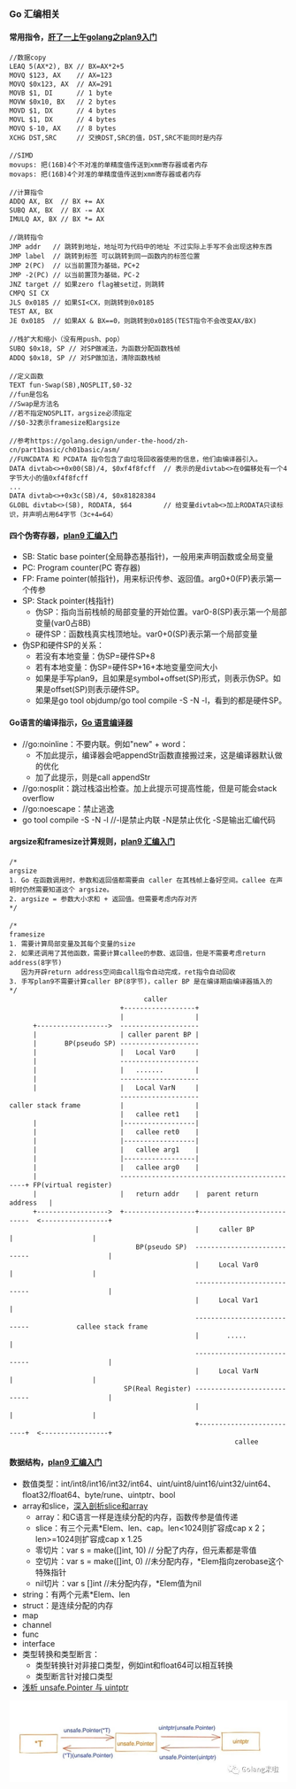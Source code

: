 ### Go 汇编相关

#### 常用指令，[肝了一上午golang之plan9入门](https://studygolang.com/articles/33163)

```
//数据copy
LEAQ 5(AX*2), BX // BX=AX*2+5
MOVQ $123, AX    // AX=123
MOVQ $0x123, AX  // AX=291
MOVB $1, DI      // 1 byte
MOVW $0x10, BX   // 2 bytes
MOVD $1, DX      // 4 bytes
MOVL $1, DX      // 4 bytes
MOVQ $-10, AX    // 8 bytes
XCHG DST,SRC     // 交换DST,SRC的值，DST,SRC不能同时是内存

//SIMD
movups: 把(16B)4个不对准的单精度值传送到xmm寄存器或者内存
movaps: 把(16B)4个对准的单精度值传送到xmm寄存器或者内存

//计算指令
ADDQ AX, BX  // BX += AX
SUBQ AX, BX  // BX -= AX
IMULQ AX, BX // BX *= AX

//跳转指令
JMP addr   // 跳转到地址，地址可为代码中的地址 不过实际上手写不会出现这种东西
JMP label  // 跳转到标签 可以跳转到同一函数内的标签位置
JMP 2(PC)  // 以当前置顶为基础，PC+2
JMP -2(PC) // 以当前置顶为基础，PC-2
JNZ target // 如果zero flag被set过，则跳转
CMPQ SI CX 
JLS 0x0185 // 如果SI<CX，则跳转到0x0185
TEST AX, BX
JE 0x0185  // 如果AX & BX==0，则跳转到0x0185(TEST指令不会改变AX/BX)

//栈扩大和缩小（没有用push、pop）
SUBQ $0x18, SP // 对SP做减法，为函数分配函数栈帧
ADDQ $0x18, SP // 对SP做加法，清除函数栈帧

//定义函数
TEXT fun·Swap(SB),NOSPLIT,$0-32 
//fun是包名
//Swap是方法名
//若不指定NOSPLIT，argsize必须指定
//$0-32表示framesize和argsize

//参考https://golang.design/under-the-hood/zh-cn/part1basic/ch01basic/asm/
//FUNCDATA 和 PCDATA 指令包含了由垃圾回收器使用的信息，他们由编译器引入。
DATA divtab<>+0x00(SB)/4, $0xf4f8fcff  // 表示的是divtab<>在0偏移处有一个4字节大小的值0xf4f8fcff
...
DATA divtab<>+0x3c(SB)/4, $0x81828384
GLOBL divtab<>(SB), RODATA, $64        // 给变量divtab<>加上RODATA只读标识，并声明占用64字节（3c+4=64）
```

#### 四个伪寄存器，[plan9 汇编入门](https://github.com/cch123/golang-notes/blob/master/assembly.md#%E4%BC%AA%E5%AF%84%E5%AD%98%E5%99%A8)
* SB: Static base pointer(全局静态基指针)，一般用来声明函数或全局变量
* PC: Program counter(PC 寄存器)
* FP: Frame pointer(帧指针)，用来标识传参、返回值。arg0+0(FP)表示第一个传参
* SP: Stack pointer(栈指针)
  * 伪SP：指向当前栈帧的局部变量的开始位置。var0-8(SP)表示第一个局部变量(var0占8B)
  * 硬件SP：函数栈真实栈顶地址。var0+0(SP)表示第一个局部变量
* 伪SP和硬件SP的关系：
  * 若没有本地变量：伪SP=硬件SP+8
  * 若有本地变量：伪SP=硬件SP+16+本地变量空间大小
  * 如果是手写plan9，且如果是symbol+offset(SP)形式，则表示伪SP。如果是offset(SP)则表示硬件SP。
  * 如果是go tool objdump/go tool compile -S -N -l，看到的都是硬件SP。

#### Go语言的编译指示，[Go 语言编译器](https://segmentfault.com/a/1190000016743220)
* //go:noinline：不要内联。例如"new" + word：
  * 不加此提示，编译器会吧appendStr函数直接搬过来，这是编译器默认做的优化
  * 加了此提示，则是call appendStr
* //go:nosplit：跳过栈溢出检查。加上此提示可提高性能，但是可能会stack overflow
* //go:noescape：禁止逃逸  
* go tool compile -S -N -l //-l是禁止内联 -N是禁止优化 -S是输出汇编代码

#### argsize和framesize计算规则，[plan9 汇编入门](https://github.com/cch123/golang-notes/blob/master/assembly.md#argsize-%E5%92%8C-framesize-%E8%AE%A1%E7%AE%97%E8%A7%84%E5%88%99)

```
/*
argsize
1. Go 在函数调用时，参数和返回值都需要由 caller 在其栈帧上备好空间。callee 在声明时仍然需要知道这个 argsize。
2. argsize = 参数大小求和 + 返回值。但需要考虑内存对齐
*/

/*
framesize
1. 需要计算局部变量及其每个变量的size
2. 如果还调用了其他函数，需要计算callee的参数、返回值，但是不需要考虑return address(8字节)
   因为开辟return address空间由call指令自动完成，ret指令自动回收
3. 手写plan9不需要计算caller BP(8字节)，caller BP 是在编译期由编译器插入的   
*/
                                  caller                                                                           
                            +------------------+                                                                   
                            |                  |                                                                   
      +------------------>  --------------------                                                                   
      |                     | caller parent BP |                                                                   
      |       BP(pseudo SP) --------------------                                                                   
      |                     |   Local Var0     |                                                                   
      |                     --------------------                                                                   
      |                     |   .......        |                                                                   
      |                     --------------------                                                                   
      |                     |   Local VarN     |                                                                   
                            --------------------                                                                   
caller stack frame          |                  |                                                                   
                            |   callee ret1    |                                                                   
      |                     |------------------|                                                                   
      |                     |   callee ret0    |                                                                   
      |                     |------------------|                                                                   
      |                     |   callee arg1    |                                                                   
      |                     |------------------|                                                                   
      |                     |   callee arg0    |                                                                   
      |                     ----------------------------------------------+ FP(virtual register)                 
      |                     |   return addr    |  parent return address   |                                        
      +------------------>  +------------------+---------------------------  <-----------------+         
                                               |     caller BP            |                    |         
                                BP(pseudo SP)  ----------------------------                    |         
                                               |     Local Var0           |                    |         
                                               ----------------------------                    |         
                                               |     Local Var1           |                              
                                               ----------------------------            callee stack frame
                                               |       .....              |                              
                                               ----------------------------                    |         
                                               |     Local VarN           |                    |         
                             SP(Real Register) ----------------------------                    |         
                                               |                          |                    |         
                                               +--------------------------+  <-----------------+         
                                                         callee
```

#### 数据结构，[plan9 汇编入门](https://github.com/cch123/golang-notes/blob/master/assembly.md#argsize-%E5%92%8C-framesize-%E8%AE%A1%E7%AE%97%E8%A7%84%E5%88%99)
* 数值类型：int/int8/int16/int32/int64、uint/uint8/uint16/uint32/uint64、float32/float64、byte/rune、uintptr、bool
* array和slice，[深入剖析slice和array](https://blog.thinkeridea.com/201901/go/shen_ru_pou_xi_slice_he_array.html)
  * array：和C语言一样是连续分配的内存，函数传参是值传递
  * slice：有三个元素*Elem、len、cap。len<1024则扩容成cap x 2；len>=1024则扩容成cap x 1.25
  * 零切片：var s = make([]int, 10) // 分配了内存，但元素都是零值
  * 空切片：var s = make([]int, 0) //未分配内存，*Elem指向zerobase这个特殊指针
  * nil切片：var s []int //未分配内存，*Elem值为nil
* string：有两个元素*Elem、len
* struct：是连续分配的内存
* map
* channel
* func
* interface
* 类型转换和类型断言：
  * 类型转换针对非接口类型，例如int和float64可以相互转换
  * 类型断言针对接口类型
* [浅析 unsafe.Pointer 与 uintptr](https://mp.weixin.qq.com/s/xyfCR57cd5mNRRsOKvrFRA)

![Pointer](../images/pointer.jpg)

